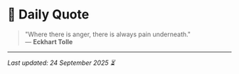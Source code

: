 # 📜 Daily Quote

> "Where there is anger, there is always pain underneath."  
> — **Eckhart Tolle**

---

_Last updated: 24 September 2025 ⏳_
